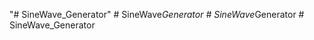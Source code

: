 "# SineWave_Generator" 
#   S i n e W a v e _ G e n e r a t o r  
 #   S i n e W a v e _ G e n e r a t o r  
 #   S i n e W a v e _ G e n e r a t o r  
 